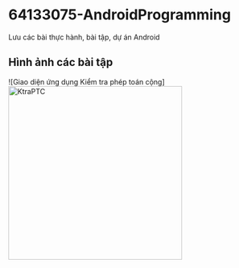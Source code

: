 # 64133075-AndroidProgramming
Lưu các bài thực hành, bài tập, dự án Android

## Hình ảnh các bài tập
![Giao diện ứng dụng Kiểm tra phép toán cộng]
<img width="345" alt="KtraPTC" src="https://github.com/user-attachments/assets/983ca53e-2f9d-47fd-b3ef-0e8c19a84395" />
